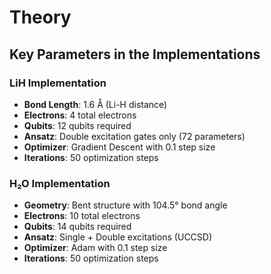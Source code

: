 # Theory

## Key Parameters in the Implementations

### LiH Implementation
- **Bond Length**: 1.6 Å (Li-H distance)
- **Electrons**: 4 total electrons
- **Qubits**: 12 qubits required
- **Ansatz**: Double excitation gates only (72 parameters)
- **Optimizer**: Gradient Descent with 0.1 step size
- **Iterations**: 50 optimization steps

### H₂O Implementation
- **Geometry**: Bent structure with 104.5° bond angle
- **Electrons**: 10 total electrons  
- **Qubits**: 14 qubits required
- **Ansatz**: Single + Double excitations (UCCSD)
- **Optimizer**: Adam with 0.1 step size
- **Iterations**: 50 optimization steps
